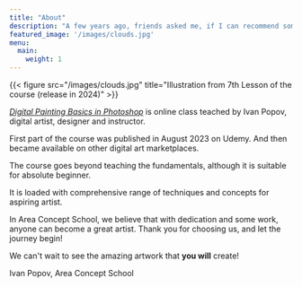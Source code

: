 ```yaml
---
title: "About"
description: "A few years ago, friends asked me, if I can recommend something good about digital painting for beginners. I started to search and found most of content was either too hard or too simple. And the idea to bring something new to the public was born."
featured_image: '/images/clouds.jpg'
menu:
  main:
    weight: 1
---
```

{{< figure src="/images/clouds.jpg" title="Illustration from 7th Lesson of the course (release in 2024)" >}}

[_Digital Painting Basics in Photoshop_](https://www.udemy.com/course/digital-painting-basics-in-adobe-photoshop/?couponCode=MEGASALE2K) is online class teached by Ivan Popov, digital artist, designer and instructor.

First part of the course was published in August 2023 on Udemy. And then became available on other digital art marketplaces.

The course goes beyond teaching the fundamentals, although it is suitable for absolute beginner.

It is loaded with comprehensive range of techniques and concepts for aspiring artist.

In Area Concept School, we believe that with dedication and some work, anyone can become a great artist. Thank you for choosing us, and let the journey begin!

We can't wait to see the amazing artwork that **you will** create!



Ivan Popov,
Area Concept School
